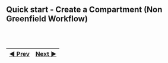 ## Quick start - Create a Compartment (Non Greenfield Workflow)



<br><br>
<div align='center'>

| <a href="/cd3_automation_toolkit/documentation/user_guide/QuickstartGF.md">:arrow_backward: Prev</a> | <a href="/cd3_automation_toolkit/documentation/user_guide/Recommendations.md">Next :arrow_forward:</a> |
| :---- | -------: |
  
</div>

